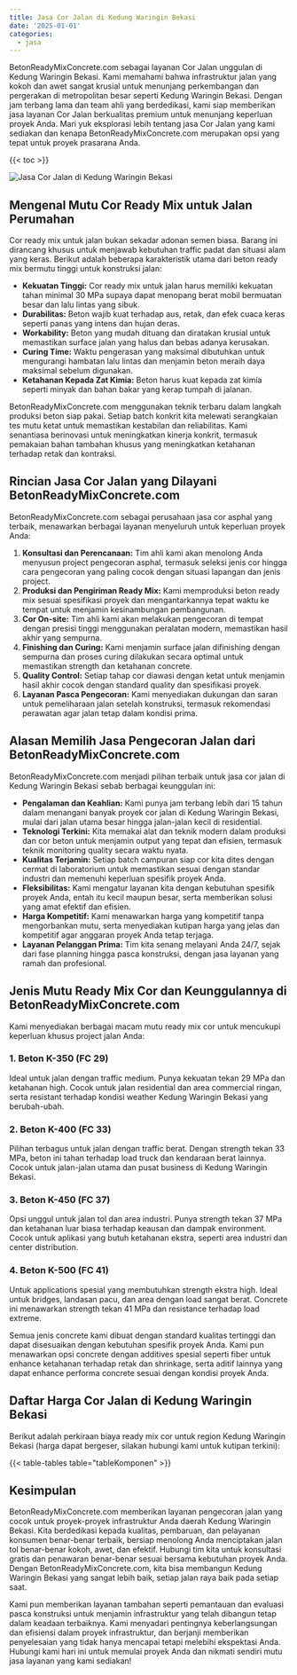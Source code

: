 ```yaml
---
title: Jasa Cor Jalan di Kedung Waringin Bekasi
date: '2025-01-01'
categories:
  - jasa
---
```


BetonReadyMixConcrete.com sebagai layanan Cor Jalan unggulan di Kedung Waringin Bekasi. Kami memahami bahwa infrastruktur jalan yang kokoh dan awet sangat krusial untuk menunjang perkembangan dan pergerakan di metropolitan besar seperti Kedung Waringin Bekasi. Dengan jam terbang lama dan team ahli yang berdedikasi, kami siap memberikan jasa layanan Cor Jalan berkualitas premium untuk menunjang keperluan proyek Anda. Mari yuk eksplorasi lebih tentang jasa Cor Jalan yang kami sediakan dan kenapa BetonReadyMixConcrete.com merupakan opsi yang tepat untuk proyek prasarana Anda.

{{< toc >}}

![Jasa Cor Jalan di Kedung Waringin Bekasi](https://betoncor8.github.io/cor/harga-beton-readymix-concrete%20(9).png)

## Mengenal Mutu Cor Ready Mix untuk Jalan Perumahan

Cor ready mix untuk jalan bukan sekadar adonan semen biasa. Barang ini dirancang khusus untuk menjawab kebutuhan traffic padat dan situasi alam yang keras. Berikut adalah beberapa karakteristik utama dari beton ready mix bermutu tinggi untuk konstruksi jalan:

- **Kekuatan Tinggi:** Cor ready mix untuk jalan harus memiliki kekuatan tahan minimal 30 MPa supaya dapat menopang berat mobil bermuatan besar dan lalu lintas yang sibuk.
- **Durabilitas:** Beton wajib kuat terhadap aus, retak, dan efek cuaca keras seperti panas yang intens dan hujan deras.
- **Workability:** Beton yang mudah dituang dan diratakan krusial untuk memastikan surface jalan yang halus dan bebas adanya kerusakan.
- **Curing Time:** Waktu pengerasan yang maksimal dibutuhkan untuk mengurangi hambatan lalu lintas dan menjamin beton meraih daya maksimal sebelum digunakan.
- **Ketahanan Kepada Zat Kimia:** Beton harus kuat kepada zat kimia seperti minyak dan bahan bakar yang kerap tumpah di jalanan.

BetonReadyMixConcrete.com menggunakan teknik terbaru dalam langkah produksi beton siap pakai. Setiap batch konkrit kita melewati serangkaian tes mutu ketat untuk memastikan kestabilan dan reliabilitas. Kami senantiasa berinovasi untuk meningkatkan kinerja konkrit, termasuk pemakaian bahan tambahan khusus yang meningkatkan ketahanan terhadap retak dan kontraksi.

## Rincian Jasa Cor Jalan yang Dilayani BetonReadyMixConcrete.com

BetonReadyMixConcrete.com sebagai perusahaan jasa cor asphal yang terbaik, menawarkan berbagai layanan menyeluruh untuk keperluan proyek Anda:

1. **Konsultasi dan Perencanaan:** Tim ahli kami akan menolong Anda menyusun project pengecoran asphal, termasuk seleksi jenis cor hingga cara pengecoran yang paling cocok dengan situasi lapangan dan jenis project.
2. **Produksi dan Pengiriman Ready Mix:** Kami memproduksi beton ready mix sesuai spesifikasi proyek dan mengantarkannya tepat waktu ke tempat untuk menjamin kesinambungan pembangunan.
3. **Cor On-site:** Tim ahli kami akan melakukan pengecoran di tempat dengan presisi tinggi menggunakan peralatan modern, memastikan hasil akhir yang sempurna.
4. **Finishing dan Curing:** Kami menjamin surface jalan difinishing dengan sempurna dan proses curing dilakukan secara optimal untuk memastikan strength dan ketahanan concrete.
5. **Quality Control:** Setiap tahap cor diawasi dengan ketat untuk menjamin hasil akhir cocok dengan standard quality dan spesifikasi proyek.
6. **Layanan Pasca Pengecoran:** Kami menyediakan dukungan dan saran untuk pemeliharaan jalan setelah konstruksi, termasuk rekomendasi perawatan agar jalan tetap dalam kondisi prima.

## Alasan Memilih Jasa Pengecoran Jalan dari BetonReadyMixConcrete.com

BetonReadyMixConcrete.com menjadi pilihan terbaik untuk jasa cor jalan di Kedung Waringin Bekasi sebab berbagai keunggulan ini:

- **Pengalaman dan Keahlian:** Kami punya jam terbang lebih dari 15 tahun dalam menangani banyak proyek cor jalan di Kedung Waringin Bekasi, mulai dari jalan utama besar hingga jalan-jalan kecil di residential.
- **Teknologi Terkini:** Kita memakai alat dan teknik modern dalam produksi dan cor beton untuk menjamin output yang tepat dan efisien, termasuk teknik monitoring quality secara waktu nyata.
- **Kualitas Terjamin:** Setiap batch campuran siap cor kita dites dengan cermat di laboratorium untuk memastikan sesuai dengan standar industri dan memenuhi keperluan spesifik proyek Anda.
- **Fleksibilitas:** Kami mengatur layanan kita dengan kebutuhan spesifik proyek Anda, entah itu kecil maupun besar, serta memberikan solusi yang amat efektif dan efisien.
- **Harga Kompetitif:** Kami menawarkan harga yang kompetitif tanpa mengorbankan mutu, serta menyediakan kutipan harga yang jelas dan kompetitif agar anggaran proyek Anda tetap terjaga.
- **Layanan Pelanggan Prima:** Tim kita senang melayani Anda 24/7, sejak dari fase planning hingga pasca konstruksi, dengan jasa layanan yang ramah dan profesional.

## Jenis Mutu Ready Mix Cor dan Keunggulannya di BetonReadyMixConcrete.com

Kami menyediakan berbagai macam mutu ready mix cor untuk mencukupi keperluan khusus project jalan Anda:

### 1\. Beton K-350 (FC 29)

Ideal untuk jalan dengan traffic medium. Punya kekuatan tekan 29 MPa dan ketahanan high. Cocok untuk jalan residential dan area commercial ringan, serta resistant terhadap kondisi weather Kedung Waringin Bekasi yang berubah-ubah.

### 2\. Beton K-400 (FC 33)

Pilihan terbagus untuk jalan dengan traffic berat. Dengan strength tekan 33 MPa, beton ini tahan terhadap load truck dan kendaraan berat lainnya. Cocok untuk jalan-jalan utama dan pusat business di Kedung Waringin Bekasi.

### 3\. Beton K-450 (FC 37)

Opsi unggul untuk jalan tol dan area industri. Punya strength tekan 37 MPa dan ketahanan luar biasa terhadap keausan dan dampak environment. Cocok untuk aplikasi yang butuh ketahanan ekstra, seperti area industri dan center distribution.

### 4\. Beton K-500 (FC 41)

Untuk applications spesial yang membutuhkan strength ekstra high. Ideal untuk bridges, landasan pacu, dan area dengan load sangat berat. Concrete ini menawarkan strength tekan 41 MPa dan resistance terhadap load extreme.

Semua jenis concrete kami dibuat dengan standard kualitas tertinggi dan dapat disesuaikan dengan kebutuhan spesifik proyek Anda. Kami pun menawarkan opsi concrete dengan additives spesial seperti fiber untuk enhance ketahanan terhadap retak dan shrinkage, serta aditif lainnya yang dapat enhance performa concrete sesuai dengan kondisi proyek Anda.

## Daftar Harga Cor Jalan di Kedung Waringin Bekasi

Berikut adalah perkiraan biaya ready mix cor untuk region Kedung Waringin Bekasi (harga dapat bergeser, silakan hubungi kami untuk kutipan terkini):

{{< table-tables table="tableKomponen" >}}

## Kesimpulan

BetonReadyMixConcrete.com memberikan layanan pengecoran jalan yang cocok untuk proyek-proyek infrastruktur Anda daerah Kedung Waringin Bekasi. Kita berdedikasi kepada kualitas, pembaruan, dan pelayanan konsumen benar-benar terbaik, bersiap menolong Anda menciptakan jalan tol benar-benar kokoh, awet, dan efektif. Hubungi tim kita untuk konsultasi gratis dan penawaran benar-benar sesuai bersama kebutuhan proyek Anda. Dengan BetonReadyMixConcrete.com, kita bisa membangun Kedung Waringin Bekasi yang sangat lebih baik, setiap jalan raya baik pada setiap saat.

Kami pun memberikan layanan tambahan seperti pemantauan dan evaluasi pasca konstruksi untuk menjamin infrastruktur yang telah dibangun tetap dalam keadaan terbaiknya. Kami menyadari pentingnya keberlangsungan dan efisiensi dalam proyek infrastruktur, dan berjanji memberikan penyelesaian yang tidak hanya mencapai tetapi melebihi ekspektasi Anda. Hubungi kami hari ini untuk memulai proyek Anda dan nikmati sendiri mutu jasa layanan yang kami sediakan!

